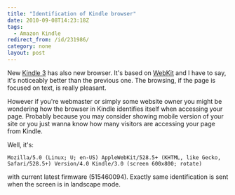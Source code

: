```yaml
---
title: "Identification of Kindle browser"
date: 2010-09-08T14:23:18Z
tags:
  - Amazon Kindle
redirect_from: /id/231986/
category: none
layout: post
---
```

New [Kindle 3][1] has also new browser. It's based on [WebKit][2] and I have to say, it's noticeably better than the previous one. The browsing, if the page is focused on text, is really pleasant.

However if you're webmaster or simply some website owner you might be wondering how the browser in Kindle identifies itself when accessing your page. Probably because you may consider showing mobile version of your site or you just wanna know how many visitors are accessing your page from Kindle.

Well, it's:

```text
Mozilla/5.0 (Linux; U; en-US) AppleWebKit/528.5+ (KHTML, like Gecko, Safari/528.5+) Version/4.0 Kindle/3.0 (screen 600x800; rotate)
```

with current latest firmware (515460094). Exactly same identification is sent when the screen is in landscape mode.

[1]: http://www.amazon.com/Kindle-Wireless-Reading-Display-Globally/dp/B003FSUDM4
[2]: http://webkit.org/